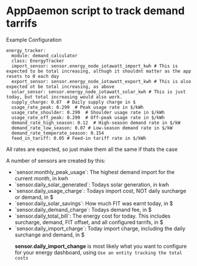 # AppDaemon script to track demand tarrifs


Example Configuration
```
energy_tracker:
  module: demand_calculator
  class: EnergyTracker
  import_sensor: sensor.energy_node_iotawatt_import_kwh # This is expected to be total increasing, althugh it shouldnt matter as the app resets to 0 each day
  export_sensor: sensor.energy_node_iotawatt_export_kwh # This is also expected ot be total increasing, as above
  solar_sensor: sensor.energy_node_iotawatt_solar_kwh # This is just today, but total increasing would also work.
  supply_charge: 0.87  # Daily supply charge in $
  usage_rate_peak: 0.299  # Peak usage rate in $/kWh
  usage_rate_shoulder: 0.299  # Shoulder usage rate in $/kWh
  usage_rate_off_peak: 0.299  # Off-peak usage rate in $/kWh
  demand_rate_high_season: 0.12  # High-season demand rate in $/kW
  demand_rate_low_season: 0.07 # Low-season demand rate in $/kW
  demand_rate_temperate_season: 0.154
  feed_in_tariff: 0.05 # Feed-in tariff rate in $/kWh
```

All rates are expected, so just make them all the same if thats the case



A number of sensors are created by this:<br/>
<ul>
  <li>`sensor.monthly_peak_usage`: The highest demand import for the current month, in kwh</li>
  <li>`sensor.daily_solar_generated`: Todays solar generation, in kwh</li>
  <li>`sensor.daily_usage_charge`: Todays import cost, NOT daily surcharge or demand, in $</li>
  <li>`sensor.daily_solar_savings`: How much FIT was earnt today, in $</li>
  <li>`sensor.daily_demand_charge`: Todays demand fee, in $</li>
  <li>`sensor.daily_total_bill`: The energy cost for today. This includes surcharge, demand, FIT offset, and all configured tarrifs, in $</li>
  <li>`sensor.daily_import_charge`: Today import charge, including the daily surchange and demand, in $</li>

<b>sensor.daily_import_change</b> is most likely what you want to configure for your energy dashboard, using `Use an entity tracking the total costs`
  
